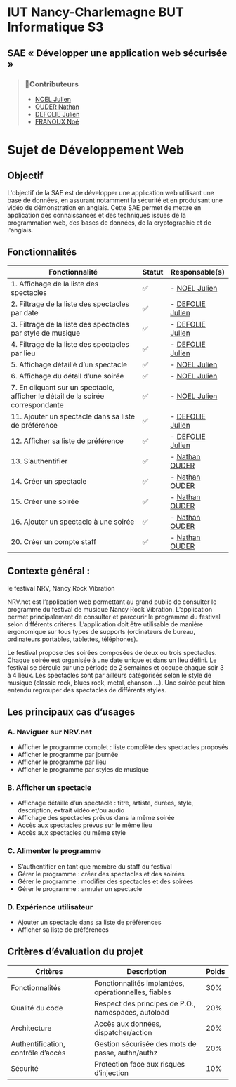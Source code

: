 # IUT Nancy-Charlemagne BUT Informatique S3


## SAE « Développer une application web sécurisée »

> ### 🙎Contributeurs
> - [NOEL Julien](https://github.com/juliennoel22)
> - [OUDER Nathan](https://github.com/vraiSlophil)
> - [DEFOLIE Julien](https://github.com/Kwilium54)
> - [FRANOUX Noé](https://github.com/SAKIROO)

# Sujet de Développement Web

## Objectif
L'objectif de la SAE est de développer une application web utilisant une base de données, en assurant notamment la sécurité et en produisant une vidéo de démonstration en anglais. Cette SAE permet de mettre en application des connaissances et des techniques issues de la programmation web, des bases de données, de la cryptographie et de l'anglais.


## Fonctionnalités

| Fonctionnalité                                              | Statut   | Responsable(s)                                  |
|-------------------------------------------------------------|----------|-------------------------------------------------|
| 1. Affichage de la liste des spectacles                      | ✅       | - [NOEL Julien](https://github.com/juliennoel22) |
| 2. Filtrage de la liste des spectacles par date              | ✅       | - [DEFOLIE Julien](https://github.com/Kwilium54) |
| 3. Filtrage de la liste des spectacles par style de musique  | ✅       | - [DEFOLIE Julien](https://github.com/Kwilium54) |
| 4. Filtrage de la liste des spectacles par lieu              | ✅       | - [DEFOLIE Julien](https://github.com/Kwilium54) |
| 5. Affichage détaillé d’un spectacle                         | ✅       | - [NOEL Julien](https://github.com/juliennoel22) |
| 6. Affichage du détail d’une soirée                          | ✅       | - [NOEL Julien](https://github.com/juliennoel22) |
| 7. En cliquant sur un spectacle, afficher le détail de la soirée correspondante | ✅ | - [NOEL Julien](https://github.com/juliennoel22) |
| 11. Ajouter un spectacle dans sa liste de préférence        | ✅       | - [DEFOLIE Julien](https://github.com/Kwilium54) |
| 12. Afficher sa liste de préférence                         | ✅       | - [DEFOLIE Julien](https://github.com/Kwilium54) |
| 13. S’authentifier                                           | ✅       | - [Nathan OUDER](https://github.com/vraiSlophil) |
| 14. Créer un spectacle                                       | ✅       | - [Nathan OUDER](https://github.com/vraiSlophil) |
| 15. Créer une soirée                                         | ✅       | - [Nathan OUDER](https://github.com/vraiSlophil) |
| 16. Ajouter un spectacle à une soirée                        | ✅       | - [Nathan OUDER](https://github.com/vraiSlophil) |
| 20. Créer un compte staff                                    | ✅       | - [Nathan OUDER](https://github.com/vraiSlophil) |

## Contexte général :
le festival NRV, Nancy Rock Vibration

NRV.net est l’application web permettant au grand public de consulter le programme du festival de musique Nancy Rock Vibration. L’application permet principalement de consulter et parcourir le programme du festival selon différents critères. L’application doit être utilisable de manière ergonomique sur tous types de supports (ordinateurs de bureau, ordinateurs portables, tablettes, téléphones).

Le festival propose des soirées composées de deux ou trois spectacles. Chaque soirée est organisée à une date unique et dans un lieu défini. Le festival se déroule sur une période de 2 semaines et occupe chaque soir 3 à 4 lieux. Les spectacles sont par ailleurs catégorisés selon le style de musique (classic rock, blues rock, metal, chanson …). Une soirée peut bien entendu regrouper des spectacles de différents styles.

## Les principaux cas d’usages
### A. Naviguer sur NRV.net
- Afficher le programme complet : liste complète des spectacles proposés
- Afficher le programme par journée
- Afficher le programme par lieu
- Afficher le programme par styles de musique

### B. Afficher un spectacle
- Affichage détaillé d’un spectacle : titre, artiste, durées, style, description, extrait vidéo et/ou audio
- Affichage des spectacles prévus dans la même soirée
- Accès aux spectacles prévus sur le même lieu
- Accès aux spectacles du même style

### C. Alimenter le programme 
- S’authentifier en tant que membre du staff du festival
- Gérer le programme : créer des spectacles et des soirées
- Gérer le programme : modifier des spectacles et des soirées
- Gérer le programme : annuler un spectacle

### D. Expérience utilisateur
- Ajouter un spectacle dans sa liste de préférences
- Afficher sa liste de préférences

## Critères d’évaluation du projet
| Critères                | Description                                      | Poids |
|-------------------------|--------------------------------------------------|-------|
| Fonctionnalités         | Fonctionnalités implantées, opérationnelles, fiables | 30%   |
| Qualité du code         | Respect des principes de P.O., namespaces, autoload | 20%   |
| Architecture            | Accès aux données, dispatcher/action             | 20%   |
| Authentification, contrôle d’accès | Gestion sécurisée des mots de passe, authn/authz | 20%   |
| Sécurité                | Protection face aux risques d’injection          | 10%   |
